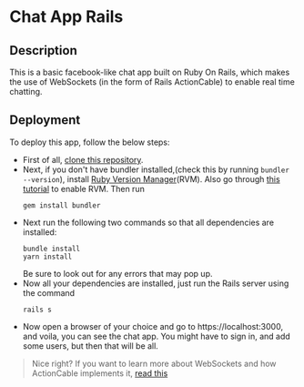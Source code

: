 # Chat App Rails
## Description
This is a basic facebook-like chat app built on Ruby On Rails, which makes the use of WebSockets (in the form of Rails ActionCable) 
to enable real time chatting. 
## Deployment 
To deploy this app, follow the below steps: 
* First of all, [clone this repository](https://docs.github.com/en/github/creating-cloning-and-archiving-repositories/cloning-a-repository). 
* Next, if you don't have bundler installed,(check this by running 
    ```bundler --version```), 
  install [Ruby Version Manager](https://help.dreamhost.com/hc/en-us/articles/217185247-Ruby-Version-Manager-RVM-)(RVM). Also go through [this 
  tutorial](https://help.dreamhost.com/hc/en-us/articles/217185437-How-to-enable-RVM) to enable RVM. Then run 
  ``` 
  gem install bundler
  ```
* Next run the following two commands so that all dependencies are installed: 
  ``` 
  bundle install 
  yarn install 
  ``` 
  Be sure to look out for any errors that may pop up. 
* Now all your dependencies are installed, just run the Rails server using the command 
  ```
  rails s
  ``` 
* Now open a browser of your choice and go to https://localhost:3000, and voila, you can see the chat app. You might have to sign in, and add some users, but then that will be all. 
> Nice right? If you want to learn more about WebSockets and how ActionCable implements it, [read this](https://guides.rubyonrails.org/action_cable_overview.html#what-is-action-cable-questionmark) 

